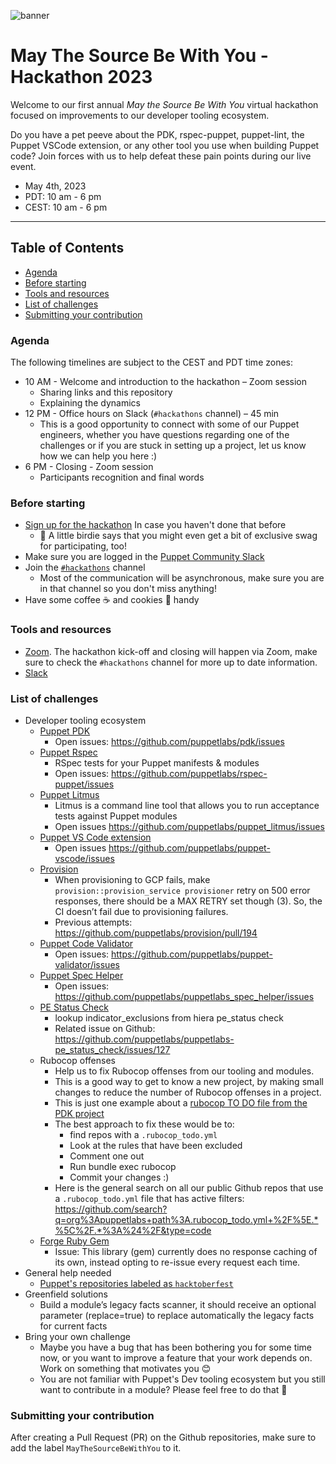 ![banner](images/puppet-may-the-source-be-with-you-2023.jpg)

# May The Source Be With You - Hackathon 2023

Welcome to our first annual _May the Source Be With You_ virtual hackathon focused on improvements to our developer tooling ecosystem.

Do you have a pet peeve about the PDK, rspec-puppet, puppet-lint, the Puppet VSCode extension, or any other tool you use when building Puppet code? Join forces with us to help defeat these pain points during our live event.

* May 4th, 2023
* PDT: 10 am - 6 pm 
* CEST: 10 am - 6 pm 

----

Table of Contents
-----------------

- [Agenda](#agenda)
- [Before starting](#before-starting)
- [Tools and resources](#tools-and-resources)
- [List of challenges](#list-of-challenges)
- [Submitting your contribution](#submitting-your-contribution)

### Agenda

The following timelines are subject to the CEST and PDT time zones:

- 10 AM - Welcome and introduction to the hackathon – Zoom session
    - Sharing links and this repository
    - Explaining the dynamics
- 12 PM - Office hours on Slack (`#hackathons` channel) – 45 min
    - This is a good opportunity to connect with some of our Puppet engineers, whether you have questions regarding one of the challenges or if you are stuck in setting up a project, let us know how we can help you here :)
-  6 PM - Closing - Zoom session
    - Participants recognition and final words

### Before starting

- [Sign up for the hackathon](https://docs.google.com/forms/d/e/1FAIpQLSc0jDa0SIFJjmBh9q2SoH55hIixFXbCWyedvGib5eUiRXyZbg/viewform) In case you haven't done that before
    - 🦤 A little birdie says that you might even get a bit of exclusive swag for participating, too! 
- Make sure you are logged in the [Puppet Community Slack](https://slack.puppet.com/)
- Join the [`#hackathons`](https://puppetcommunity.slack.com/archives/C055MT5TA2K/p1683127438265399) channel
    - Most of the communication will be asynchronous, make sure you are in that channel so you don't miss anything!
- Have some coffee ☕ and cookies 🍪 handy 

### Tools and resources

- [Zoom](https://support.zoom.us/hc/en-us/articles/4415294177549-Downloading-the-Zoom-desktop-client-and-mobile-app). The hackathon kick-off and closing will happen via Zoom, make sure to check the `#hackathons` channel for more up to date information.
- [Slack](https://slack.com/download)

### List of challenges

- Developer tooling ecosystem
    - [Puppet PDK](https://github.com/puppetlabs/pdk)
        - Open issues: https://github.com/puppetlabs/pdk/issues
    - [Puppet Rspec](https://github.com/puppetlabs/rspec-puppet)
        - RSpec tests for your Puppet manifests & modules
        - Open issues: https://github.com/puppetlabs/rspec-puppet/issues
    - [Puppet Litmus](https://github.com/puppetlabs/puppet_litmus)
        - Litmus is a command line tool that allows you to run acceptance tests against Puppet modules
        - Open issues https://github.com/puppetlabs/puppet_litmus/issues
    - [Puppet VS Code extension](https://github.com/puppetlabs/puppet-vscode)
        - Open issues https://github.com/puppetlabs/puppet-vscode/issues
    - [Provision](https://github.com/puppetlabs/provision)
        - When provisioning to GCP fails, make `provision::provision_service provisioner` retry on 500 error responses, there should be a MAX RETRY set though (3). So, the CI doesn’t fail due to provisioning failures.
        - Previous attempts: https://github.com/puppetlabs/provision/pull/194
    - [Puppet Code Validator](https://validate.puppet.com/)
        - Open issues: https://github.com/puppetlabs/puppet-validator/issues
    - [Puppet Spec Helper](https://github.com/puppetlabs/puppetlabs_spec_helper)
        - Open issues: https://github.com/puppetlabs/puppetlabs_spec_helper/issues
    - [PE Status Check](https://github.com/puppetlabs/puppetlabs-pe_status_check)
        - lookup indicator_exclusions from hiera pe_status check
        - Related issue on Github: https://github.com/puppetlabs/puppetlabs-pe_status_check/issues/127
    - Rubocop offenses
        - Help us to fix Rubocop offenses from our tooling and modules.
        - This is a good way to get to know a new project, by making small changes to reduce the number of Rubocop offenses in a project.
        - This is just one example about a [rubocop TO DO file from the PDK project](https://github.com/puppetlabs/pdk/blob/main/.rubocop_todo.yml)
        - The best approach to fix these would be to:
            - find repos with a `.rubocop_todo.yml`
            - Look at the rules that have been excluded
            - Comment one out
            - Run bundle exec rubocop
            - Commit your changes :)
        - Here is the general search on all our public Github repos that use a `.rubocop_todo.yml` file that has active filters: https://github.com/search?q=org%3Apuppetlabs+path%3A.rubocop_todo.yml+%2F%5E.*%5C%2F.*%3A%24%2F&type=code
    - [Forge Ruby Gem](https://github.com/puppetlabs/forge-ruby)
        - Issue: This library (gem) currently does no response caching of its own, instead opting to re-issue every request each time.
- General help needed
    - [Puppet's repositories labeled as `hacktoberfest`](https://github.com/search?q=topic%3Ahacktoberfest+org%3Apuppetlabs+fork%3Atrue&type=repositories)
- Greenfield solutions
    - Build a module’s legacy facts scanner, it should receive an optional parameter (replace=true) to replace automatically the legacy facts for current facts
- Bring your own challenge
    - Maybe you have a bug that has been bothering you for some time now, or you want to improve a feature that your work depends on. Work on something that motivates you 😊
    - You are not familiar with Puppet's Dev tooling ecosystem but you still want to contribute in a module? Please feel free to do that 🙌

### Submitting your contribution

After creating a Pull Request (PR) on the Github repositories, make sure to add the label `MayTheSourceBeWithYou` to it.
